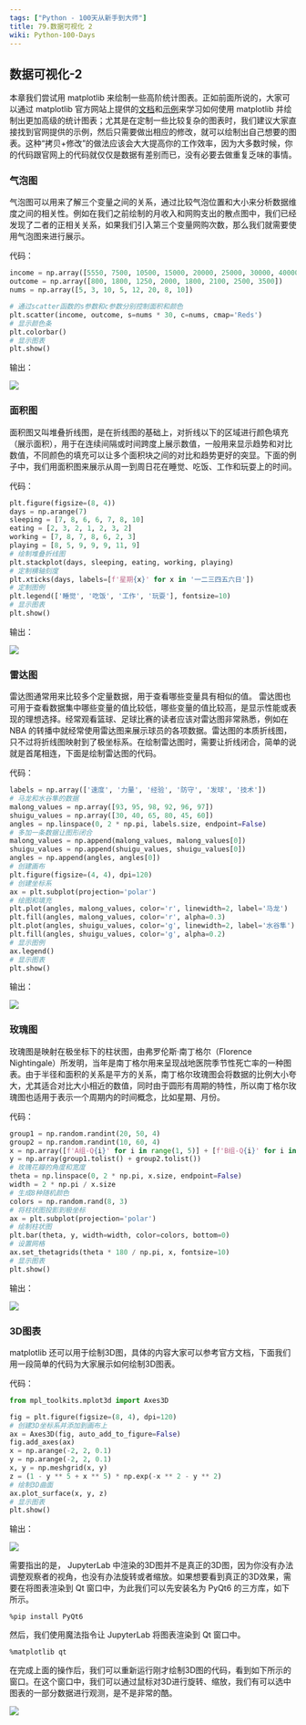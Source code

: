 ```yaml
---
tags: ["Python - 100天从新手到大师"]
title: 79.数据可视化 2
wiki: Python-100-Days
---
```


## 数据可视化-2

本章我们尝试用 matplotlib 来绘制一些高阶统计图表。正如前面所说的，大家可以通过 matplotlib 官方网站上提供的[文档](https://matplotlib.org/stable/tutorials/index.html)和[示例](https://matplotlib.org/stable/gallery/index.html)来学习如何使用 matplotlib 并绘制出更加高级的统计图表；尤其是在定制一些比较复杂的图表时，我们建议大家直接找到官网提供的示例，然后只需要做出相应的修改，就可以绘制出自己想要的图表。这种“拷贝+修改”的做法应该会大大提高你的工作效率，因为大多数时候，你的代码跟官网上的代码就仅仅是数据有差别而已，没有必要去做重复乏味的事情。

### 气泡图

气泡图可以用来了解三个变量之间的关系，通过比较气泡位置和大小来分析数据维度之间的相关性。例如在我们之前绘制的月收入和网购支出的散点图中，我们已经发现了二者的正相关关系，如果我们引入第三个变量网购次数，那么我们就需要使用气泡图来进行展示。

代码：

```python
income = np.array([5550, 7500, 10500, 15000, 20000, 25000, 30000, 40000])
outcome = np.array([800, 1800, 1250, 2000, 1800, 2100, 2500, 3500])
nums = np.array([5, 3, 10, 5, 12, 20, 8, 10])

# 通过scatter函数的s参数和c参数分别控制面积和颜色
plt.scatter(income, outcome, s=nums * 30, c=nums, cmap='Reds')
# 显示颜色条
plt.colorbar()
# 显示图表
plt.show()
```

输出：

<img src="../res/bubble_chart.png">

### 面积图

面积图又叫堆叠折线图，是在折线图的基础上，对折线以下的区域进行颜色填充（展示面积），用于在连续间隔或时间跨度上展示数值，一般用来显示趋势和对比数值，不同颜色的填充可以让多个面积块之间的对比和趋势更好的突显。下面的例子中，我们用面积图来展示从周一到周日花在睡觉、吃饭、工作和玩耍上的时间。

代码：

```python
plt.figure(figsize=(8, 4))
days = np.arange(7)
sleeping = [7, 8, 6, 6, 7, 8, 10]
eating = [2, 3, 2, 1, 2, 3, 2]
working = [7, 8, 7, 8, 6, 2, 3]
playing = [8, 5, 9, 9, 9, 11, 9]
# 绘制堆叠折线图
plt.stackplot(days, sleeping, eating, working, playing)
# 定制横轴刻度
plt.xticks(days, labels=[f'星期{x}' for x in '一二三四五六日'])
# 定制图例
plt.legend(['睡觉', '吃饭', '工作', '玩耍'], fontsize=10)
# 显示图表
plt.show()
```

输出：

<img src="../res/stacked_line_chart.png">

### 雷达图

雷达图通常用来比较多个定量数据，用于查看哪些变量具有相似的值。 雷达图也可用于查看数据集中哪些变量的值比较低，哪些变量的值比较高，是显示性能或表现的理想选择。经常观看篮球、足球比赛的读者应该对雷达图非常熟悉，例如在 NBA 的转播中就经常使用雷达图来展示球员的各项数据。雷达图的本质折线图，只不过将折线图映射到了极坐标系。在绘制雷达图时，需要让折线闭合，简单的说就是首尾相连，下面是绘制雷达图的代码。

代码：

```python
labels = np.array(['速度', '力量', '经验', '防守', '发球', '技术'])
# 马龙和水谷隼的数据
malong_values = np.array([93, 95, 98, 92, 96, 97])
shuigu_values = np.array([30, 40, 65, 80, 45, 60])
angles = np.linspace(0, 2 * np.pi, labels.size, endpoint=False)
# 多加一条数据让图形闭合
malong_values = np.append(malong_values, malong_values[0])
shuigu_values = np.append(shuigu_values, shuigu_values[0])
angles = np.append(angles, angles[0])
# 创建画布
plt.figure(figsize=(4, 4), dpi=120)
# 创建坐标系
ax = plt.subplot(projection='polar')
# 绘图和填充
plt.plot(angles, malong_values, color='r', linewidth=2, label='马龙')
plt.fill(angles, malong_values, color='r', alpha=0.3)
plt.plot(angles, shuigu_values, color='g', linewidth=2, label='水谷隼')
plt.fill(angles, shuigu_values, color='g', alpha=0.2)
# 显示图例
ax.legend()
# 显示图表
plt.show()
```

输出：

<img src="../res/radar_chart.png">

### 玫瑰图

玫瑰图是映射在极坐标下的柱状图，由弗罗伦斯·南丁格尔（Florence Nightingale）所发明，当年是南丁格尔用来呈现战地医院季节性死亡率的一种图表。由于半径和面积的关系是平方的关系，南丁格尔玫瑰图会将数据的比例大小夸大，尤其适合对比大小相近的数值，同时由于圆形有周期的特性，所以南丁格尔玫瑰图也适用于表示一个周期内的时间概念，比如星期、月份。

代码：

```python
group1 = np.random.randint(20, 50, 4)
group2 = np.random.randint(10, 60, 4)
x = np.array([f'A组-Q{i}' for i in range(1, 5)] + [f'B组-Q{i}' for i in range(1, 5)])
y = np.array(group1.tolist() + group2.tolist())
# 玫瑰花瓣的角度和宽度
theta = np.linspace(0, 2 * np.pi, x.size, endpoint=False)
width = 2 * np.pi / x.size
# 生成8种随机颜色
colors = np.random.rand(8, 3)
# 将柱状图投影到极坐标
ax = plt.subplot(projection='polar')
# 绘制柱状图
plt.bar(theta, y, width=width, color=colors, bottom=0)
# 设置网格
ax.set_thetagrids(theta * 180 / np.pi, x, fontsize=10)
# 显示图表
plt.show()
```

输出：

<img src="../res/rose_chart.png">

### 3D图表

matplotlib 还可以用于绘制3D图，具体的内容大家可以参考官方文档，下面我们用一段简单的代码为大家展示如何绘制3D图表。

代码：

```python
from mpl_toolkits.mplot3d import Axes3D

fig = plt.figure(figsize=(8, 4), dpi=120)
# 创建3D坐标系并添加到画布上
ax = Axes3D(fig, auto_add_to_figure=False)
fig.add_axes(ax)
x = np.arange(-2, 2, 0.1)
y = np.arange(-2, 2, 0.1)
x, y = np.meshgrid(x, y)
z = (1 - y ** 5 + x ** 5) * np.exp(-x ** 2 - y ** 2)
# 绘制3D曲面
ax.plot_surface(x, y, z)
# 显示图表
plt.show()
```

输出：

<img src="../res/3d_surface_chart.png">

需要指出的是， JupyterLab 中渲染的3D图并不是真正的3D图，因为你没有办法调整观察者的视角，也没有办法旋转或者缩放。如果想要看到真正的3D效果，需要在将图表渲染到 Qt 窗口中，为此我们可以先安装名为 PyQt6 的三方库，如下所示。

```
%pip install PyQt6
```

然后，我们使用魔法指令让 JupyterLab 将图表渲染到 Qt 窗口中。

```
%matplotlib qt
```

在完成上面的操作后，我们可以重新运行刚才绘制3D图的代码，看到如下所示的窗口。在这个窗口中，我们可以通过鼠标对3D进行旋转、缩放，我们有可以选中图表的一部分数据进行观测，是不是非常的酷。

<img src="../res/3d_surface_chart_qt.png">